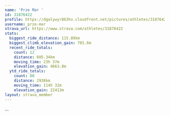 ```yaml
---
name: 'Prze Mar '
id: 31876422
profile: https://dgalywyr863hv.cloudfront.net/pictures/athletes/31876422/22548952/2/large.jpg
username: prze-mar
strava_url: https://www.strava.com/athletes/31876422
stats:
  biggest_ride_distance: 115.89km
  biggest_climb_elevation_gain: 701.6m
  recent_ride_totals:
    count: 12
    distance: 605.34km
    moving_time: 23h 37m
    elevation_gain: 4663.8m
  ytd_ride_totals:
    count: 80
    distance: 2938km
    moving_time: 114h 32m
    elevation_gain: 22413m
layout: strava_member
--- 
```

...
